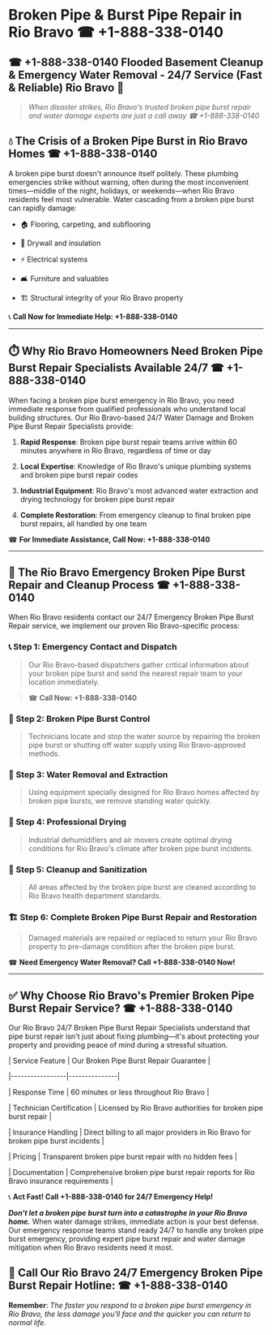 # Broken Pipe & Burst Pipe Repair in Rio Bravo ☎ +1-888-338-0140  
## ☎ +1-888-338-0140 Flooded Basement Cleanup & Emergency Water Removal - 24/7 Service (Fast & Reliable) Rio Bravo 🚨  

> *When disaster strikes, Rio Bravo's trusted broken pipe burst repair and water damage experts are just a call away ☎ +1-888-338-0140*  

## 💧 The Crisis of a Broken Pipe Burst in Rio Bravo Homes ☎ +1-888-338-0140  

A broken pipe burst doesn't announce itself politely. These plumbing emergencies strike without warning, often during the most inconvenient times—middle of the night, holidays, or weekends—when Rio Bravo residents feel most vulnerable. Water cascading from a broken pipe burst can rapidly damage:  

* 🏠 Flooring, carpeting, and subflooring  
* 🧱 Drywall and insulation  
* ⚡ Electrical systems  
* 🛋️ Furniture and valuables  
* 🏗️ Structural integrity of your Rio Bravo property  

📞 **Call Now for Immediate Help: +1-888-338-0140**  

---  

## ⏱️ Why Rio Bravo Homeowners Need Broken Pipe Burst Repair Specialists Available 24/7 ☎ +1-888-338-0140  

When facing a broken pipe burst emergency in Rio Bravo, you need immediate response from qualified professionals who understand local building structures. Our Rio Bravo-based 24/7 Water Damage and Broken Pipe Burst Repair Specialists provide:  

1. **Rapid Response**: Broken pipe burst repair teams arrive within 60 minutes anywhere in Rio Bravo, regardless of time or day  
2. **Local Expertise**: Knowledge of Rio Bravo's unique plumbing systems and broken pipe burst repair codes  
3. **Industrial Equipment**: Rio Bravo's most advanced water extraction and drying technology for broken pipe burst repair  
4. **Complete Restoration**: From emergency cleanup to final broken pipe burst repairs, all handled by one team  

☎ **For Immediate Assistance, Call Now: +1-888-338-0140**  

---  

## 🔧 The Rio Bravo Emergency Broken Pipe Burst Repair and Cleanup Process ☎ +1-888-338-0140  

When Rio Bravo residents contact our 24/7 Emergency Broken Pipe Burst Repair service, we implement our proven Rio Bravo-specific process:  

### 📞 Step 1: Emergency Contact and Dispatch  
> Our Rio Bravo-based dispatchers gather critical information about your broken pipe burst and send the nearest repair team to your location immediately.  
> ☎ **Call Now: +1-888-338-0140**  

### 🚿 Step 2: Broken Pipe Burst Control  
> Technicians locate and stop the water source by repairing the broken pipe burst or shutting off water supply using Rio Bravo-approved methods.  

### 🌊 Step 3: Water Removal and Extraction  
> Using equipment specially designed for Rio Bravo homes affected by broken pipe bursts, we remove standing water quickly.  

### 💨 Step 4: Professional Drying  
> Industrial dehumidifiers and air movers create optimal drying conditions for Rio Bravo's climate after broken pipe burst incidents.  

### 🧼 Step 5: Cleanup and Sanitization  
> All areas affected by the broken pipe burst are cleaned according to Rio Bravo health department standards.  

### 🏗️ Step 6: Complete Broken Pipe Burst Repair and Restoration  
> Damaged materials are repaired or replaced to return your Rio Bravo property to pre-damage condition after the broken pipe burst.  

☎ **Need Emergency Water Removal? Call +1-888-338-0140 Now!**  

---  

## ✅ Why Choose Rio Bravo's Premier Broken Pipe Burst Repair Service? ☎ +1-888-338-0140  

Our Rio Bravo 24/7 Broken Pipe Burst Repair Specialists understand that pipe burst repair isn't just about fixing plumbing—it's about protecting your property and providing peace of mind during a stressful situation.  

| Service Feature | Our Broken Pipe Burst Repair Guarantee |  
|-----------------|---------------|  
| Response Time | 60 minutes or less throughout Rio Bravo |  
| Technician Certification | Licensed by Rio Bravo authorities for broken pipe burst repair |  
| Insurance Handling | Direct billing to all major providers in Rio Bravo for broken pipe burst incidents |  
| Pricing | Transparent broken pipe burst repair with no hidden fees |  
| Documentation | Comprehensive broken pipe burst repair reports for Rio Bravo insurance requirements |  

📞 **Act Fast! Call +1-888-338-0140 for 24/7 Emergency Help!**  

***Don't let a broken pipe burst turn into a catastrophe in your Rio Bravo home.*** When water damage strikes, immediate action is your best defense. Our emergency response teams stand ready 24/7 to handle any broken pipe burst emergency, providing expert pipe burst repair and water damage mitigation when Rio Bravo residents need it most.  

## 📱 Call Our Rio Bravo 24/7 Emergency Broken Pipe Burst Repair Hotline: ☎ +1-888-338-0140  

**Remember**: *The faster you respond to a broken pipe burst emergency in Rio Bravo, the less damage you'll face and the quicker you can return to normal life.*